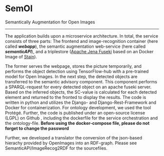 # SemOI
Semantically Augmentation for Open Images
_______

The application builds upon a microservice architecture. In total, the service consists of three parts: The frontend and image-recognition container (here called ***webapp***), the semantic augmentation web-service (here called ***semanticAPI***), and a triplestore ([Apache Jena Fuseki](https://jena.apache.org/documentation/fuseki2/) based on an Docker Image of [Stain](https://registry.hub.docker.com/r/stain/jena-fuseki)).

The former serves the webpage, stores the picture temporarily, and performs the object detection using TensorFlow-hub with a pre-trained model for Open Images. In the next step, the detected objects are transferred to the semantic advisory component. This component performs a SPARQL-request for every detected object on an apache fuseki server. Based on the inferred objects, the SC-value is calculated for each detected element and returned to the fronted to display the results.
The code is written in python and utilizes the Django- and Django-Rest-Framework and Docker  for containerization. For ontology development, we used the tool Protégé. Further, the code is published under an open-source license (LGPL) on Github , including the dockerfile for the service orchestration and the ontology-file.
**Before using the docker-compose file, please do not forget to change the password**

Further, we developed a translator the conversion of the json-based hierachy provided by OpenImages into an RDF-graph. Please see SemanticAPI/ImageRecog2RDF for the sourcefiles.